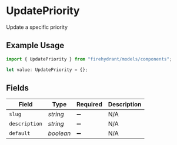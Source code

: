 # UpdatePriority

Update a specific priority

## Example Usage

```typescript
import { UpdatePriority } from "firehydrant/models/components";

let value: UpdatePriority = {};
```

## Fields

| Field              | Type               | Required           | Description        |
| ------------------ | ------------------ | ------------------ | ------------------ |
| `slug`             | *string*           | :heavy_minus_sign: | N/A                |
| `description`      | *string*           | :heavy_minus_sign: | N/A                |
| `default`          | *boolean*          | :heavy_minus_sign: | N/A                |